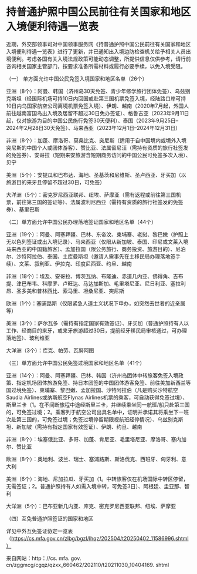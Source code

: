 # 持普通护照中国公民前往有关国家和地区入境便利待遇一览表  
近期，外交部领事司对中国领事服务网《持普通护照中国公民前往有关国家和地区入境便利待遇一览表》进行了更新，并已通知出入境边防检查机关给予相关人员出境便利。考虑各国有关入境法规政策可能动态调整，所提供信息仅供参考，请行前咨询相关国家主管部门，按要求准备所需材料或履行必要手续，以免入境受阻。  

（一） 单方面允许中国公民免签入境国家和地区名单（26个）  

亚洲（8个）：阿曼、韩国（济州岛30天免签、青少年修学旅行团体免签）、乌兹别克斯坦（经国际机场可持10日内回国或赴第三国机票免签入境，经陆路口岸可持10日内乌国家航空公司离境机票免签入境）、伊朗、越南（2020年7月起，外国人前往越南富国岛出入境及居留不超过30日免办签证）、格鲁吉亚（2023年9月11日起，仅对旅游为目的中国公民施行免签30天便利）、泰国（2023年9月25日–2024年2月28日30天免签）、马来西亚（2023年12月1日–2024年12月31日）  

非洲（8个）：加蓬、摩洛哥、莫桑比克、突尼斯（适用于自中国境内或境外入境突尼斯的中国个人或团体游客）、赞比亚、法属留尼汪（需持有资质的旅行社签发的免签券）、安哥拉（短期来安旅游含短期商务访问的中国公民可免签多次入境）、贝宁  

美洲（5个）：安提瓜和巴布达、海地、圣基茨和尼维斯、圣卢西亚、牙买加（以旅游目的来牙且停留不超过30日，可免签）  

大洋洲（5个）：密克罗尼西亚联邦、纽埃、萨摩亚（需有返程或前往第三国机票，前往第三国的签证等）、法属波利尼西亚（需持有资质的旅行社签发的免签券）、基里巴斯  

（二）单方面允许中国公民办理落地签证国家和地区名单（44个）  

亚洲（19个）：阿曼、阿塞拜疆、巴林、东帝汶、柬埔寨、老挝、黎巴嫩（护照上无以色列签证或出入境记录）、马来西亚（仅限从新加坡、泰国、印尼或文莱入境马来西亚的中国籍旅客）、孟加拉国（限公务旅行、商务投资、旅游目的）、尼泊尔、沙特阿拉伯、泰国、土库曼斯坦（邀请人需事先在土移民局办理落地签手续）、文莱、叙利亚、伊拉克、印度尼西亚、约旦、越南  

非洲（18个）：埃及、安哥拉、博茨瓦纳、布隆迪、赤道几内亚、佛得角、吉布提、津巴布韦、科摩罗、卢旺达、马达加斯加、毛里塔尼亚、尼日利亚、塞拉利昂、圣多美和普林西比、索马里、坦桑尼亚、突尼斯  

欧洲（1个）：塞浦路斯（仅限紧急人道主义状况下申办，如突然去世者的近亲属等）  

美洲（3个）：萨尔瓦多（需持有指定国家有效签证）、牙买加（普通护照持有人以工作、经商目的来牙，或来牙旅游超过30日，提前经牙移民局审核通过，可办理落地签）、玻利维亚  

大洋洲（3个）：库克、帕劳、瓦努阿图  

（三）单方面允许中国公民免签过境国家和地区名单（41个）  

亚洲（14个）：阿曼、阿塞拜疆、巴林、韩国（济州岛团体中转旅客免签入境政策、指定机场团体旅游免签、持日本团签的中国团体游客免签、前往美加新西兰等国过境免签）、柬埔寨、黎巴嫩、孟加拉国、沙特阿拉伯（凡是购买沙特航空Saudia Airlines或纳斯航空Flynas Airlines机票的乘客，可自动获得免签过境）、斯里兰卡（1。在不间断旅程中途经斯里兰卡，并继续乘坐同一航班/船只赴第三国的，可免签过境；2。乘客列于航空公司出具名单中，证明并承诺其将乘坐下一班次赴第三国的，可免签过境；免签过境停留期限视航班经停情况）、乌兹别克斯坦、新加坡（需持有指定国家有效签证）、伊朗、约旦、越南  

非洲（8个）：埃塞俄比亚、多哥、加蓬、肯尼亚、毛里塔尼亚、摩洛哥、塞内加尔、赞比亚  

欧洲（8个）：奥地利、波兰、瑞士、塞浦路斯、斯洛伐克、西班牙、匈牙利、意大利  

美洲（6个）：海地、尼加拉瓜、牙买加（1。中转旅客仅在机场国际中转区停留，无需签证；2。普通护照持有人如需入境中转，可免签3日）、阿根廷、圭亚那、智利  

大洋洲（5个）：巴布亚新几内亚、库克、密克罗尼西亚联邦、纽埃、萨摩亚  

（四）互免普通护照签证的国家和地区  

详见中外互免签证协定一览表（https://cs.mfa.gov.cn/zlbg/bgzl/lhqz/202504/t20250402_11586996.shtml）  

来自网站：http：//cs. mfa. gov. cn/zggmcg/cgqz/qzxx_660462/202110/t20211030_10404169. shtml  
<!-- Last processed: 2025-07-22 03:44:30 -->
